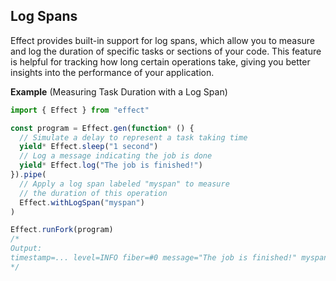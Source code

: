 ## Log Spans

Effect provides built-in support for log spans, which allow you to measure and log the duration of specific tasks or sections of your code. This feature is helpful for tracking how long certain operations take, giving you better insights into the performance of your application.

**Example** (Measuring Task Duration with a Log Span)

```ts twoslash
import { Effect } from "effect"

const program = Effect.gen(function* () {
  // Simulate a delay to represent a task taking time
  yield* Effect.sleep("1 second")
  // Log a message indicating the job is done
  yield* Effect.log("The job is finished!")
}).pipe(
  // Apply a log span labeled "myspan" to measure
  // the duration of this operation
  Effect.withLogSpan("myspan")
)

Effect.runFork(program)
/*
Output:
timestamp=... level=INFO fiber=#0 message="The job is finished!" myspan=1011ms
*/
```
